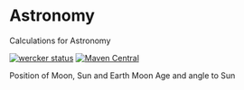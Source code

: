# Astronomy

Calculations for Astronomy

[![wercker status](https://app.wercker.com/status/a5e54cba891a789e71779f2a0aa18328/m "wercker status")](https://app.wercker.com/project/bykey/a5e54cba891a789e71779f2a0aa18328) [![Maven Central](https://maven-badges.herokuapp.com/maven-central/org.fathens/astronomy_2.11/badge.svg)](https://maven-badges.herokuapp.com/maven-central/org.fathens/astronomy_2.11)

Position of Moon, Sun and Earth
Moon Age and angle to Sun
